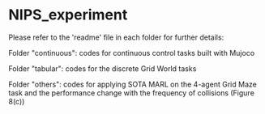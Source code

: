 # NIPS_experiment

Please refer to the 'readme' file in each folder for further details:  
  
Folder "continuous": codes for continuous control tasks built with Mujoco  
  
Folder "tabular": codes for the discrete Grid World tasks   
  
Folder "others": codes for applying SOTA MARL on the 4-agent Grid Maze task and the performance change with the frequency of collisions (Figure 8(c))
